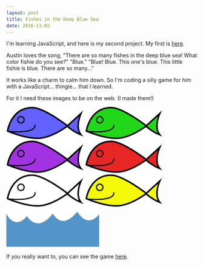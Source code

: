 ```yaml
---
layout: post
title: Fishes in the Deep Blue Sea
date: 2016-11-02
---
```


I'm learning JavaScript, and here is my second project. My first is [here](http://codepen.io/HollyAdele/full/QGLOQx/).

Austin loves the song, "There are so many fishes in the deep blue sea! What color fishie do you see?" "Blue." "Blue!  Blue.  This one's blue.  This little fishie is blue.  There are so many..."

It works like a charm to calm him down.  So I'm coding a silly game for him with a JavaScript... thingie... that I learned.

For it I need these images to be on the web.  (I made them!)

![blue fish](/post-images/fishes/blue-fish.jpg)
![green fish](/post-images/fishes/green-fish.jpg)
![purple fish](/post-images/fishes/purple-fish.jpg)
![red fish](/post-images/fishes/red-fish.jpg)
![white fish](/post-images/fishes/white-fish.jpg)
![yellow fish](/post-images/fishes/yellow-fish.jpg)
![deep blue sea](/post-images/fishes/sea.jpg)

If you really want to, you can see the game [here](http://codepen.io/HollyAdele/full/ZBzoZp/).
